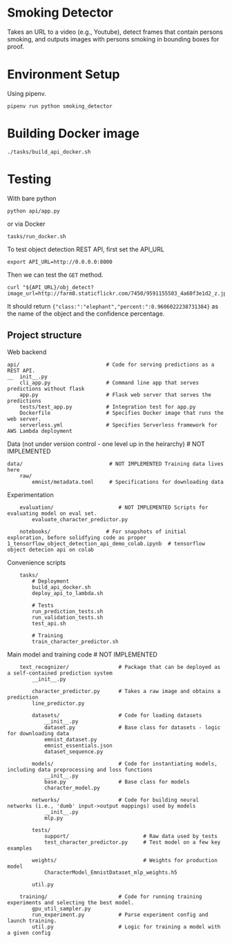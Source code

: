# Smoking Detector

Takes an URL to a video (e.g., Youtube), detect frames that contain persons
smoking, and outputs images with persons smoking in bounding boxes for proof.  


# Environment Setup

Using pipenv.

```
pipenv run python smoking_detector
```

# Building Docker image
```
./tasks/build_api_docker.sh
```

# Testing
With bare python
```
python api/app.py
```

or via Docker
```
tasks/run_docker.sh
```

To test object detection REST API, first set the API_URL
```
export API_URL=http://0.0.0.0:8000
```
Then we can test the `GET` method.
```
curl "${API_URL}/obj_detect?image_url=http://farm8.staticflickr.com/7450/9591155503_4a60f3e1d2_z.jpg"
```
It should return `{"class:":"elephant","percent:":0.9606022238731384}` as the name of the object and the confidence percentage.

## Project structure

Web backend

```
api/                            # Code for serving predictions as a REST API.
__  init__.py
    cli_app.py                  # Command line app that serves predictions without flask
    app.py                      # Flask web server that serves the predictions
    tests/test_app.py           # Integration test for app.py
    Dockerfile                  # Specifies Docker image that runs the web server.
    serverless.yml              # Specifies Serverless framework for AWS Lambda deployment
```

Data (not under version control - one level up in the heirarchy) # NOT IMPLEMENTED

```
data/                            # NOT IMPLEMENTED Training data lives here
    raw/
        emnist/metadata.toml     # Specifications for downloading data
```

Experimentation

```
    evaluation/                     # NOT IMPLEMENTED Scripts for evaluating model on eval set.
        evaluate_character_predictor.py

    notebooks/                  # For snapshots of initial exploration, before solidfying code as proper     1_tensorflow_object_detection_api_demo_colab.ipynb  # tensorflow object detecion api on colab

```

Convenience scripts

```
    tasks/
        # Deployment
        build_api_docker.sh
        deploy_api_to_lambda.sh

        # Tests
        run_prediction_tests.sh
        run_validation_tests.sh
        test_api.sh

        # Training
        train_character_predictor.sh
```

Main model and training code # NOT IMPLEMENTED

```
    text_recognizer/                # Package that can be deployed as a self-contained prediction system
        __init__.py

        character_predictor.py      # Takes a raw image and obtains a prediction
        line_predictor.py

        datasets/                   # Code for loading datasets
            __init__.py
            dataset.py              # Base class for datasets - logic for downloading data
            emnist_dataset.py
            emnist_essentials.json
            dataset_sequence.py

        models/                     # Code for instantiating models, including data preprocessing and loss functions
            __init__.py
            base.py                 # Base class for models
            character_model.py

        networks/                   # Code for building neural networks (i.e., 'dumb' input->output mappings) used by models
            __init__.py
            mlp.py

        tests/
            support/                        # Raw data used by tests
            test_character_predictor.py     # Test model on a few key examples

        weights/                            # Weights for production model
            CharacterModel_EmnistDataset_mlp_weights.h5

        util.py

    training/                       # Code for running training experiments and selecting the best model.
        gpu_util_sampler.py
        run_experiment.py           # Parse experiment config and launch training.
        util.py                     # Logic for training a model with a given config
```
